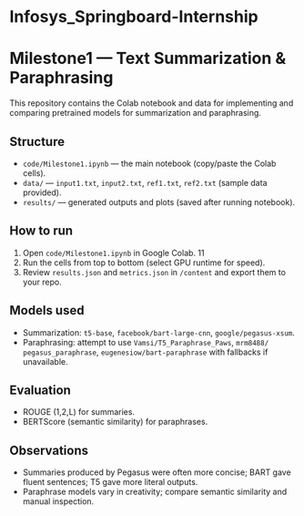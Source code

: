 # Infosys_Springboard-Internship

# Milestone1 — Text Summarization & Paraphrasing
This repository contains the Colab notebook and data for implementing and 
comparing pretrained models for summarization and paraphrasing.
## Structure
- `code/Milestone1.ipynb` — the main notebook (copy/paste the Colab cells).
- `data/` — `input1.txt`, `input2.txt`, `ref1.txt`, `ref2.txt` (sample data 
provided).
- `results/` — generated outputs and plots (saved after running notebook).
## How to run
1. Open `code/Milestone1.ipynb` in Google Colab.
11
2. Run the cells from top to bottom (select GPU runtime for speed).
3. Review `results.json` and `metrics.json` in `/content` and export them to 
your repo.
## Models used
- Summarization: `t5-base`, `facebook/bart-large-cnn`, `google/pegasus-xsum`.
- Paraphrasing: attempt to use `Vamsi/T5_Paraphrase_Paws`, `mrm8488/
pegasus_paraphrase`, `eugenesiow/bart-paraphrase` with fallbacks if 
unavailable.
## Evaluation
- ROUGE (1,2,L) for summaries.
- BERTScore (semantic similarity) for paraphrases.
## Observations 
- Summaries produced by Pegasus were often more concise; BART gave fluent 
sentences; T5 gave more literal outputs.
- Paraphrase models vary in creativity; compare semantic similarity and 
manual inspection.
